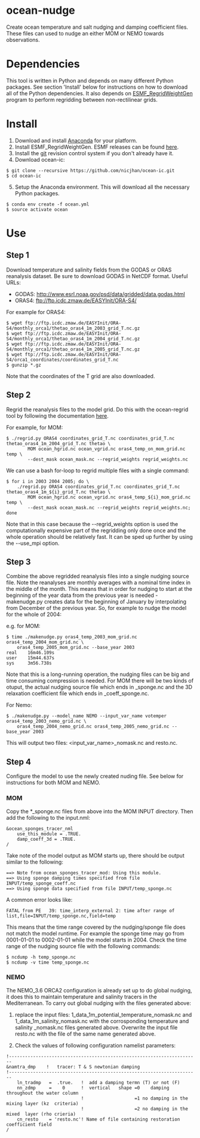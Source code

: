 # ocean-nudge

Create ocean temperature and salt nudging and damping coefficient files. These files can used to nudge an either MOM or NEMO towards observations.

# Dependencies

This tool is written in Python and depends on many different Python packages. See section 'Install' below for instructions on how to download all of the Python dependencies. It also depends on
 [ESMF_RegridWeightGen](https://www.earthsystemcog.org/projects/regridweightgen/) program to perform regridding between non-rectilinear grids.

# Install

1. Download and install [Anaconda](https://www.continuum.io/downloads) for your platform.
2. Install ESMF_RegridWeightGen. ESMF releases can be found [here](http://www.earthsystemmodeling.org/download/data/releases.shtml).
3. Install the [git](https://git-scm.com/) revision control system if you don't already have it.
4. Download ocean-ic:
```{bash}
$ git clone --recursive https://github.com/nicjhan/ocean-ic.git
$ cd ocean-ic
```
5. Setup the Anaconda environment. This will download all the necessary Python packages.
```{bash}
$ conda env create -f ocean.yml
$ source activate ocean
```

# Use

## Step 1

Download temperature and salinity fields from the GODAS or ORAS reanalysis dataset. Be sure to download GODAS in NetCDF format. Useful URLs:

- GODAS: http://www.esrl.noaa.gov/psd/data/gridded/data.godas.html
- ORAS4: ftp://ftp.icdc.zmaw.de/EASYInit/ORA-S4/

For example for ORAS4:

```
$ wget ftp://ftp.icdc.zmaw.de/EASYInit/ORA-S4/monthly_orca1/thetao_oras4_1m_2003_grid_T.nc.gz
$ wget ftp://ftp.icdc.zmaw.de/EASYInit/ORA-S4/monthly_orca1/thetao_oras4_1m_2004_grid_T.nc.gz
$ wget ftp://ftp.icdc.zmaw.de/EASYInit/ORA-S4/monthly_orca1/thetao_oras4_1m_2005_grid_T.nc.gz
$ wget ftp://ftp.icdc.zmaw.de/EASYInit/ORA-S4/orca1_coordinates/coordinates_grid_T.nc
$ gunzip *.gz
```

Note that the coordinates of the T grid are also downloaded.

## Step 2

Regrid the reanalysis files to the model grid. Do this with the ocean-regrid tool by following the documentation [here](https://github.com/nicjhan/ocean-regrid).

For example, for MOM:
```
$ ./regrid.py ORAS4 coordinates_grid_T.nc coordinates_grid_T.nc thetao_oras4_1m_2004_grid_T.nc thetao \
        MOM ocean_hgrid.nc ocean_vgrid.nc oras4_temp_on_mom_grid.nc temp \
        --dest_mask ocean_mask.nc --regrid_weights regrid_weights.nc
```

We can use a bash for-loop to regrid multiple files with a single command:
```
$ for i in 2003 2004 2005; do \
    ./regrid.py ORAS4 coordinates_grid_T.nc coordinates_grid_T.nc thetao_oras4_1m_${i}_grid_T.nc thetao \
        MOM ocean_hgrid.nc ocean_vgrid.nc oras4_temp_${i}_mom_grid.nc temp \
        --dest_mask ocean_mask.nc --regrid_weights regrid_weights.nc;
done
```

Note that in this case because the --regrid_weights option is used the computationally expensive part of the regridding only done once and the whole operation should be relatively fast. It can be sped up further by using the --use_mpi option.

## Step 3

Combine the above regridded reanalysis files into a single nudging source file. Note the reanalyses are monthly averages with a nominal time index in the middle of the month. This means that in order for nudging to start at the beginning of the year data from the previous year is needed - makenudge.py creates data for the beginning of January by interpolating from December of the previous year. So, for example to nudge the model for the whole of 2004:

e.g. for MOM:
```
$ time ./makenudge.py oras4_temp_2003_mom_grid.nc oras4_temp_2004_mom_grid.nc \
    oras4_temp_2005_mom_grid.nc --base_year 2003
real    16m46.109s
user    15m44.637s
sys     3m56.738s
```

Note that this is a long-running operation, the nudging files can be big and time consuming compression is needed. For MOM there will be two kinds of otuput, the actual nudging source file which ends in \_sponge.nc and the 3D relaxation coefficient file which ends in \_coeff_sponge.nc.

For Nemo:
```
$ ./makenudge.py --model_name NEMO --input_var_name votemper oras4_temp_2003_nemo_grid.nc \
    oras4_temp_2004_nemo_grid.nc oras4_temp_2005_nemo_grid.nc --base_year 2003
```

This will output two files: \<input_var_name\>\_nomask.nc and resto.nc.

## Step 4

Configure the model to use the newly created nuding file. See below for instructions for both MOM and NEMO.

### MOM

Copy the \*\_sponge.nc files from above into the MOM INPUT directory. Then add the following to the input.nml:

```
&ocean_sponges_tracer_nml
    use_this_module = .TRUE.
    damp_coeff_3d = .TRUE.
/
```

Take note of the model output as MOM starts up, there should be output similar to the following:

```
==> Note from ocean_sponges_tracer_mod: Using this module.
==> Using sponge damping times specified from file INPUT/temp_sponge_coeff.nc
==> Using sponge data specified from file INPUT/temp_sponge.nc
```

A common error looks like:
```
FATAL from PE   39: time_interp_external 2: time after range of list,file=INPUT/temp_sponge.nc,field=temp
```

This means that the time range covered by the nudging/sponge file does not match the model runtime. For example the sponge time may go from 0001-01-01 to 0002-01-01 while the model starts in 2004. Check the time range of the nudging source file with the following commands:

```
$ ncdump -h temp_sponge.nc
$ ncdump -v time temp_sponge.nc
```

### NEMO

The NEMO_3.6 ORCA2 configuration is already set up to do global nudging, it does this to maintain temperature and salinity tracers in the Mediterranean. To carry out global nudging with the files generated above:

1. replace the input files: 1_data_1m_potential_temperature_nomask.nc and 1_data_1m_salinity_nomask.nc with the corrosponding temperature and salinity \_nomask.nc files generated above. Overwrite the input file resto.nc with the file of the same name generated above.

2. Check the values of following configuration namelist parameters:

```{fortran}
!-----------------------------------------------------------------------
&namtra_dmp    !   tracer: T & S newtonian damping
!-----------------------------------------------------------------------
    ln_tradmp   =  .true.   !  add a damping termn (T) or not (F)
    nn_zdmp     =    0      !  vertical   shape =0    damping throughout the water column
                            !                   =1 no damping in the mixing layer (kz  criteria)
                            !                   =2 no damping in the mixed  layer (rho crieria)
    cn_resto    = 'resto.nc'! Name of file containing restoration coefficient field
/
```

